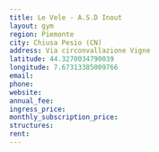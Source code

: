 ```yaml
---
title: Le Vele - A.S.D Inout
layout: gym
region: Piemonte
city: Chiusa Pesio (CN)
address: Via circonvallazione Vigne
latitude: 44.3270034790039
longitude: 7.67313385009766
email: 
phone: 
website: 
annual_fee: 
ingress_price: 
monthly_subscription_price: 
structures: 
rent: 
---
```


